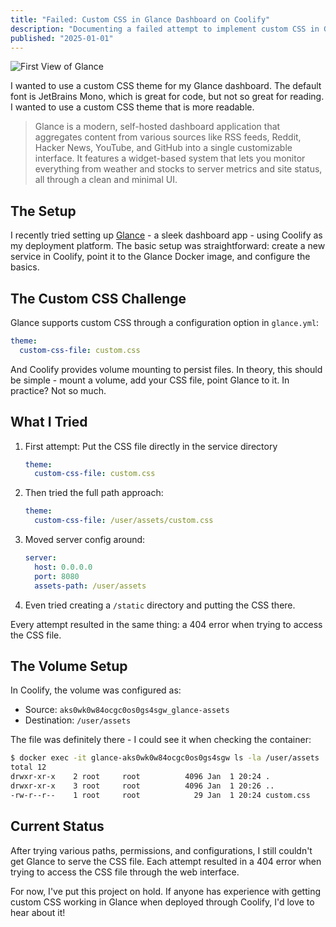 ```yaml
---
title: "Failed: Custom CSS in Glance Dashboard on Coolify"
description: "Documenting a failed attempt to implement custom CSS in Glance dashboard when deployed through Coolify"
published: "2025-01-01"
---
```


![First View of Glance](/images/glance-coolify-custom-css/glanceapp.png)

I wanted to use a custom CSS theme for my Glance dashboard. The default font is JetBrains Mono, which is great for code, but not so great for reading. I wanted to use a custom CSS theme that is more readable.

> Glance is a modern, self-hosted dashboard application that aggregates content from various sources like RSS feeds, Reddit, Hacker News, YouTube, and GitHub into a single customizable interface. It features a widget-based system that lets you monitor everything from weather and stocks to server metrics and site status, all through a clean and minimal UI.

## The Setup

I recently tried setting up [Glance](https://github.com/glance-app/glance) - a sleek dashboard app - using Coolify as my deployment platform. The basic setup was straightforward: create a new service in Coolify, point it to the Glance Docker image, and configure the basics.

## The Custom CSS Challenge

Glance supports custom CSS through a configuration option in `glance.yml`:

```yaml
theme:
  custom-css-file: custom.css
```

And Coolify provides volume mounting to persist files. In theory, this should be simple - mount a volume, add your CSS file, point Glance to it. In practice? Not so much.

## What I Tried

1. First attempt: Put the CSS file directly in the service directory
   ```yaml
   theme:
     custom-css-file: custom.css
   ```

2. Then tried the full path approach:
   ```yaml
   theme:
     custom-css-file: /user/assets/custom.css
   ```

3. Moved server config around:
   ```yaml
   server:
     host: 0.0.0.0
     port: 8080
     assets-path: /user/assets
   ```

4. Even tried creating a `/static` directory and putting the CSS there.

Every attempt resulted in the same thing: a 404 error when trying to access the CSS file.

## The Volume Setup

In Coolify, the volume was configured as:
- Source: `aks0wk0w84ocgc0os0gs4sgw_glance-assets`
- Destination: `/user/assets`

The file was definitely there - I could see it when checking the container:

```bash
$ docker exec -it glance-aks0wk0w84ocgc0os0gs4sgw ls -la /user/assets
total 12
drwxr-xr-x    2 root     root          4096 Jan  1 20:24 .
drwxr-xr-x    3 root     root          4096 Jan  1 20:26 ..
-rw-r--r--    1 root     root            29 Jan  1 20:24 custom.css
```

## Current Status

After trying various paths, permissions, and configurations, I still couldn't get Glance to serve the CSS file. Each attempt resulted in a 404 error when trying to access the CSS file through the web interface.

For now, I've put this project on hold. If anyone has experience with getting custom CSS working in Glance when deployed through Coolify, I'd love to hear about it! 